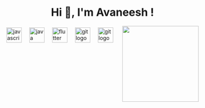 <h1 align="center">Hi 👋, I'm Avaneesh !</h1>
<img src="https://cdn.dribbble.com/users/1162077/screenshots/3848914/programmer.gif" width="200" style="float: right;">


###

<div align="left">
  <img src="https://cdn.simpleicons.org/javascript/F7DF1E" height="40" alt="javascript logo"  />
  <img width="12" />
  <img src="https://cdn.jsdelivr.net/gh/devicons/devicon/icons/java/java-original.svg" height="40" alt="java logo"  />
  <img width="12" />
  <img src="https://img.shields.io/badge/Flutter-02569B?logo=flutter&logoColor=white&style=for-the-badge" height="40" alt="flutter logo"  />
  <img width="12" />
  <img src="https://img.shields.io/badge/Git-F05032?logo=git&logoColor=white&style=for-the-badge" height="40" alt="git logo"  />
  <img width="12" />
   <img src="https://upload.wikimedia.org/wikipedia/commons/b/bd/Logo_C_sharp.svg" height="40" alt="git logo"  />
</div>

###

